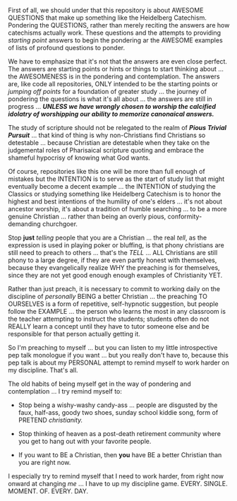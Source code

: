 First of all, we should under that this repository is about AWESOME QUESTIONS that make up something like the Heidelberg Catechism.  Pondering the QUESTIONS, rather than merely reciting the answers are how catechisms actually work. These questions and the attempts to providing *starting point* answers to begin the pondering ar the AWESOME examples of lists of profound questions to ponder.

We have to emphasize that it's not that the answers are even close perfect. The answers are starting points or hints or things to start thinking about ... the AWESOMENESS is in the pondering and contemplation. The answers are, like code all repositories, ONLY intended to be the starting points or *jumping off points* for a foundation of greater study ... the journey of pondering the questions is what it's all about ... the answers are still in progress ... ***UNLESS we have wrongly chosen to worship the calcified idolatry of worshipping our ability to memorize canonaical answers.***

The study of scripture should not be relegated to the realm of ***Pious Trivial Pursuit*** ... that kind of thing is why non-Christians find Christians so detestable ... because Christian are detestable when they take on the judgemental roles of Pharisaical scripture quoting and embrace the shameful hypocrisy of knowing what God wants. 

Of course, repositories like this one will be more than full enough of mistakes but the INTENTION is to serve as the start of study list that might eventually become a decent example ... the INTENTION of studying the Classics or studying something like Heidelberg Catechism is to honor the highest and best intentions of the humility of one's elders ... it's not about ancestor worship, it's about a tradition of humble searching ... to be a more genuine Christian ... rather than being an overly pious, conformity-demanding churchgoer.

Stop **just** *telling* people that you are a Christian ... the real *tell*, as the expression is used in playing poker or bluffing, is that phony christians are still need to preach to others ... that's the *TELL* ... ALL Christians are still phony to a large degree, if they are even partly honest with themselves, because they evangelically realize WHY the preaching is for themselves, since they are not yet good enough enough examples of Christianity YET.

Rather than just preach, it is necessary to commit to working daily on the discipline of *personally* BEING a better Christian ... the preaching TO OURSELVES is a form of repetitive, self-hypnotic suggestion, but people follow the EXAMPLE ... the person who learns the most in any classroom is the teacher attempting to instruct the students; students often do not REALLY learn a concept until they have to tutor someone else and be responsible for that person actually getting it.

So I'm preaching to myself ... but you can listen to my little introspective pep talk monologue if you want ... but you really don't have to, because this pep talk is about my PERSONAL attempt to remind myself to work harder on my discipline. That's all.

The old habits of being myself get in the way of pondering and contemplation ... I try remind myself to:

* Stop being a wishy-washy candy-ass ... people are disgusted by the faux, half-ass, goody two shoes, sunday school kiddie song, form of PRETEND *christianity.*

* Stop thinking of heaven as a post-death retirement community where you get to hang out with your favorite people. 

* If you want to BE a Christian, then **you** have BE a better Christian than you are right now.

I especially try to remind myself that I need to work harder, from right now onward at changing *me* ... I have to up my discipline game. EVERY. SINGLE. MOMENT. OF. EVERY. DAY.

